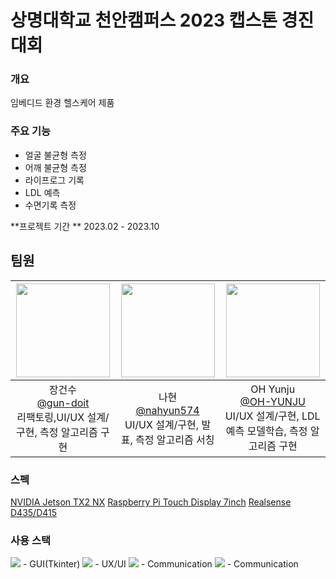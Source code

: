 # 상명대학교 천안캠퍼스 2023 캡스톤 경진대회

### 개요
임베디드 환경 헬스케어 제품

### 주요 기능
- 얼굴 불균형 측정
- 어깨 불균형 측정
- 라이프로그 기록
- LDL 예측
- 수면기록 측정

**프로젝트 기간 **
2023.02 - 2023.10 

## 팀원
|<img src="https://avatars.githubusercontent.com/u/80693289?v=4" width="150" height="150"/>|<img src="https://avatars.githubusercontent.com/u/84331649?v=4" width="150" height="150"/>|<img src="https://avatars.githubusercontent.com/u/84166982?v=4" width="150" height="150"/>|
|:-:|:-:|:-:|
|장건수<br/>[@gun-doit](https://github.com/gun-doit)<br/>리팩토링,UI/UX 설계/구현, 측정 알고리즘 구현|나현<br/>[@nahyun574](https://github.com/nahyun574)<br/>UI/UX 설계/구현, 발표, 측정 알고리즘 서칭|OH Yunju<br/>[@OH-YUNJU](https://github.com/OH-YUNJU)<br/>UI/UX 설계/구현, LDL예측 모델학습, 측정 알고리즘 구현 |

### 스펙
[NVIDIA Jetson TX2 NX](https://www.mdstech.co.kr/TX2NX)
[Raspberry Pi Touch Display 7inch](https://www.mdstech.co.kr/TX2NX)
[Realsense D435/D415](https://www.intelrealsense.com/depth-camera-d435/)

### 사용 스택
<img src="https://img.shields.io/badge/Python-3776AB?style=for-the-badge&logo=python&logoColor=white"> - GUI(Tkinter)
<img src="https://img.shields.io/badge/Figma-F24E1E?style=for-the-badge&logo=figma&logoColor=white"> - UX/UI
<img src="https://img.shields.io/badge/Slack-4A154B?style=for-the-badge&logo=slack&logoColor=white"> - Communication
<img src="https://img.shields.io/badge/Notion-000000?style=for-the-badge&logo=notion&logoColor=white"> - Communication

